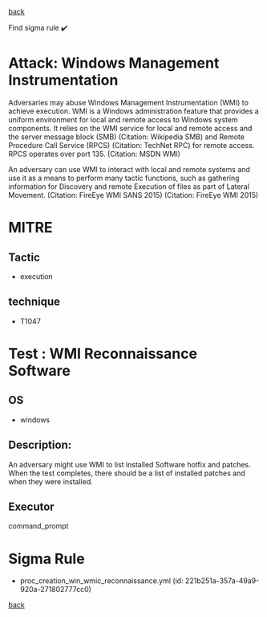 
[back](../index.md)

Find sigma rule :heavy_check_mark: 

# Attack: Windows Management Instrumentation 

Adversaries may abuse Windows Management Instrumentation (WMI) to achieve execution. WMI is a Windows administration feature that provides a uniform environment for local and remote access to Windows system components. It relies on the WMI service for local and remote access and the server message block (SMB) (Citation: Wikipedia SMB) and Remote Procedure Call Service (RPCS) (Citation: TechNet RPC) for remote access. RPCS operates over port 135. (Citation: MSDN WMI)

An adversary can use WMI to interact with local and remote systems and use it as a means to perform many tactic functions, such as gathering information for Discovery and remote Execution of files as part of Lateral Movement. (Citation: FireEye WMI SANS 2015) (Citation: FireEye WMI 2015)

# MITRE
## Tactic
  - execution


## technique
  - T1047


# Test : WMI Reconnaissance Software
## OS
  - windows


## Description:
An adversary might use WMI to list installed Software hotfix and patches.
When the test completes, there should be a list of installed patches and when they were installed.


## Executor
command_prompt

# Sigma Rule
 - proc_creation_win_wmic_reconnaissance.yml (id: 221b251a-357a-49a9-920a-271802777cc0)



[back](../index.md)
